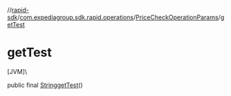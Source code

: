 //[rapid-sdk](../../../index.md)/[com.expediagroup.sdk.rapid.operations](../index.md)/[PriceCheckOperationParams](index.md)/[getTest](get-test.md)

# getTest

[JVM]\

public final [String](https://docs.oracle.com/javase/8/docs/api/java/lang/String.html)[getTest](get-test.md)()
